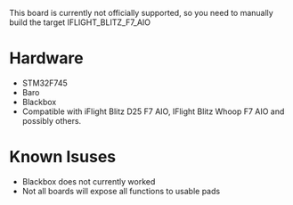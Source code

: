 This board is currently not officially supported, so you need to manually build the target IFLIGHT_BLITZ_F7_AIO


# Hardware
- STM32F745
- Baro
- Blackbox
- Compatible with iFlight Blitz D25 F7 AIO, IFlight Blitz Whoop F7 AIO and possibly others.

# Known Isuses
- Blackbox does not currently worked
- Not all boards will expose all functions to usable pads

